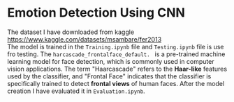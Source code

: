 # Emotion Detection Using CNN
The dataset I have downloaded from kaggle https://www.kaggle.com/datasets/msambare/fer2013 </br>
The model is trained in the `Training.ipynb` file and `Testing.ipynb` file is use fro testing. The `harcascade_frontalface_default. ` is a pre-trained machine learning model for face detection, which is commonly used in computer vision applications. The term "Haarcascade" refers to the **Haar-like** features used by the classifier, and "Frontal Face" indicates that the classifier is specifically trained to detect **frontal views** of human faces. After the model creation I have evaluated it in `Evaluation.ipynb`.
